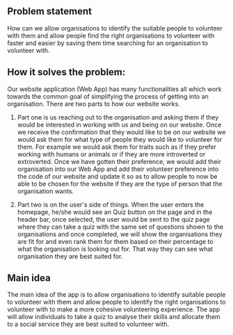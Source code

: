 ## Problem statement
How can we allow organisations to identify the suitable people to volunteer with them and allow people find the right organisations to volunteer with faster and easier by saving them time searching for an organisation to volunteer with.

## How it solves the problem:
Our website application (Web App) has many functionalities all which work towards the common goal of simplifying the process of getting into an organisation. There are two parts to how our website works. 

1. Part one is us reaching out to the organisation and asking them if they would be interested in working with us and being on our website. Once we receive the confirmation that they would like to be on our website we would ask them for what type of people they would like to volunteer for them. For example we would ask them for traits such as if they prefer working with humans or animals or if they are more introverted or extroverted. Once we have gotten their preference, we would add their organisation into our Web App and add their volunteer preference into the code of our website and update it so as to allow people to now be able to be chosen for the website if they are the type of person that the organisation wants.
  
2. Part two is on the user's side of things. When the user enters the homepage, he/she would see an Quiz button on the page and in the header bar, once selected, the user would be sent to the quiz page where they can take a quiz with the same set of questions shown to the organisations and once completed, we will show the organisations they are fit for and even rank them for them based on their percentage to what the organisation is looking out for. That way they can see what organisation they are best suited for.

## Main idea
The main idea of the app is to allow organisations to identify suitable people to volunteer with them and allow people to identify the right organisations to volunteer with to make a more cohesive volunteering experience. The app will allow individuals to take a quiz to analyse their skills and allocate them to a social service they are best suited to volunteer with. 

